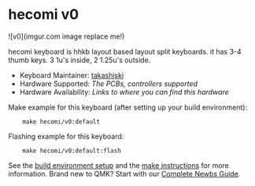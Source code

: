 # hecomi v0

![v0](imgur.com image replace me!)

hecomi keyboard is hhkb layout based layout split keyboards.
it has 3-4 thumb keys. 3 1u's inside, 2 1.25u's outside.

* Keyboard Maintainer: [takashiski](https://github.com/yourusername)
* Hardware Supported: *The PCBs, controllers supported*
* Hardware Availability: *Links to where you can find this hardware*

Make example for this keyboard (after setting up your build environment):

```
    make hecomi/v0:default
```

Flashing example for this keyboard:

```
    make hecomi/v0:default:flash
```

See the [build environment setup](https://docs.qmk.fm/#/getting_started_build_tools) and the [make instructions](https://docs.qmk.fm/#/getting_started_make_guide) for more information. Brand new to QMK? Start with our [Complete Newbs Guide](https://docs.qmk.fm/#/newbs).
